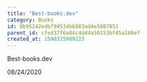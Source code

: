 ```yaml
---
title: "Best-books.dev"
category: Books
id: 0b95242edbf94534b6883ad4e5807851
parent_id: cfed37f6a04c4dd4a50153bf45a160ef
created_at: 1598325909223
---
```


Best-books.dev

08/24/2020
    